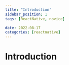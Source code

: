 ```yaml
---
title: "Introduction"
sidebar_position: 1
tags: [ReactNative, novice]

date: 2022-08-17
categories: [reactnative]
---
```


Introduction
============
